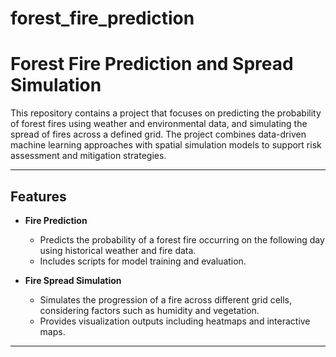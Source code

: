 ﻿# forest_fire_prediction
# Forest Fire Prediction and Spread Simulation

This repository contains a project that focuses on predicting the probability of forest fires using weather and environmental data, and simulating the spread of fires across a defined grid. The project combines data-driven machine learning approaches with spatial simulation models to support risk assessment and mitigation strategies.

---

## Features
- **Fire Prediction**
  - Predicts the probability of a forest fire occurring on the following day using historical weather and fire data.
  - Includes scripts for model training and evaluation.

- **Fire Spread Simulation**
  - Simulates the progression of a fire across different grid cells, considering factors such as humidity and vegetation.
  - Provides visualization outputs including heatmaps and interactive maps.

---
